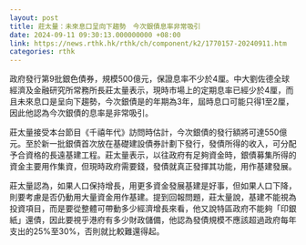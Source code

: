 ```yaml
---
layout: post
title: 莊太量：未來息口呈向下趨勢　今次銀債息率非常吸引
date: 2024-09-11 09:30:13.000000000 +08:00
link: https://news.rthk.hk/rthk/ch/component/k2/1770157-20240911.htm
categories: rthk
---
```


政府發行第9批銀色債券，規模500億元，保證息率不少於4厘。中大劉佐德全球經濟及金融研究所常務所長莊太量表示，現時市場上的定期息率已經少於4厘，而且未來息口是呈向下趨勢，今次銀債是的年期為3年，屆時息口可能只得1至2厘，因此他認為今次銀債的息率是非常吸引。

莊太量接受本台節目《千禧年代》訪問時估計，今次銀債的發行額將可達550億元。至於新一批銀債首次放在基礎建設債券計劃下發行，發債所得的收入，可分配予合資格的長遠基建工程。莊太量表示，以往政府有足夠資金時，銀債募集所得的資金主要用作集資，但現時政府需要錢，發債就真正發揮其功能，用作基建發展。

莊太量認為，如果人口保持增長，用更多資金發展基建是好事，但如果人口下降，則要考慮是否仍動用大量資金用作基建。提到回報問題，莊太量說，基建不能視為投資項目，而是要從整體可帶動多少經濟增長來看，他又說特區政府不能夠「印銀紙」還債，因此要視乎港府有多少財政儲備，他認為發債規模不應該超過政府每年支出的25%至30%，否則就比較難還得起。

